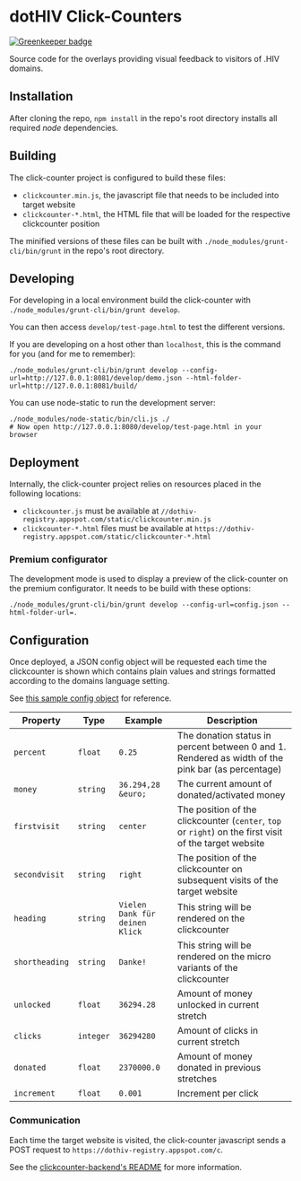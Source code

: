 # dotHIV Click-Counters

[![Greenkeeper badge](https://badges.greenkeeper.io/dothiv/clickcounter.svg)](https://greenkeeper.io/)

Source code for the overlays providing visual feedback to visitors of .HIV domains.

## Installation

After cloning the repo, `npm install` in the repo's root directory installs all required *node* dependencies.

## Building

The click-counter project is configured to build these files:
 - `clickcounter.min.js`, the javascript file that needs to be included into target website
 - `clickcounter-*.html`, the HTML file that will be loaded for the respective clickcounter position

The minified versions of these files can be built with `./node_modules/grunt-cli/bin/grunt` in the repo's root directory.

## Developing

For developing in a local environment build the click-counter with `./node_modules/grunt-cli/bin/grunt develop`.

You can then access `develop/test-page.html` to test the different versions.

If you are developing on a host other than `localhost`, this is the command for you (and for me to remember):

    ./node_modules/grunt-cli/bin/grunt develop --config-url=http://127.0.0.1:8081/develop/demo.json --html-folder-url=http://127.0.0.1:8081/build/
    
You can use node-static to run the development server:

    ./node_modules/node-static/bin/cli.js ./
    # Now open http://127.0.0.1:8080/develop/test-page.html in your browser

## Deployment

Internally, the click-counter project relies on resources placed in the following locations:
 - `clickcounter.js` must be available at `//dothiv-registry.appspot.com/static/clickcounter.min.js`
 - `clickcounter-*.html` files must be available at `https://dothiv-registry.appspot.com/static/clickcounter-*.html`
 
### Premium configurator

The development mode is used to display a preview of the click-counter on the premium configurator. It needs to be build with these options:

    ./node_modules/grunt-cli/bin/grunt develop --config-url=config.json --html-folder-url=.

## Configuration

Once deployed, a JSON config object will be requested each time the clickcounter is shown which contains plain values
and strings formatted according to the domains language setting.

See [this sample config object](src/demo.json) for reference.

| Property       | Type      | Example                        | Description                                                                                            |
|----------------|-----------|--------------------------------|--------------------------------------------------------------------------------------------------------|
| `percent`      | `float`   | `0.25`                         | The donation status in percent between 0 and 1. Rendered as width of the pink bar (as percentage)      |
| `money`        | `string`  | `36.294,28 &euro;`             | The current amount of donated/activated money                                                          |
| `firstvisit`   | `string`  | `center`                       | The position of the clickcounter (`center`, `top` or `right`) on the first visit of the target website |
| `secondvisit`  | `string`  | `right`                        | The position of the clickcounter on subsequent visits of the target website                            |
| `heading`      | `string`  | `Vielen Dank für deinen Klick` | This string will be rendered on the clickcounter                                                       |
| `shortheading` | `string`  | `Danke!`                       | This string will be rendered on the micro variants of the clickcounter                                 |
| `unlocked`     | `float`   | `36294.28`                     | Amount of money unlocked in current stretch                                                            |
| `clicks`       | `integer` | `36294280`                     | Amount of clicks in current stretch                                                                    |
| `donated`      | `float`   | `2370000.0`                    | Amount of money donated in previous stretches                                                          |
| `increment`    | `float`   | `0.001`                        | Increment per click                                                                                    |

### Communication

Each time the target website is visited, the click-counter javascript sends a POST request to `https://dothiv-registry.appspot.com/c`.

See the [clickcounter-backend's README](https://github.com/dothiv/clickcounter-backend/blob/master/README.md ) for more information.
